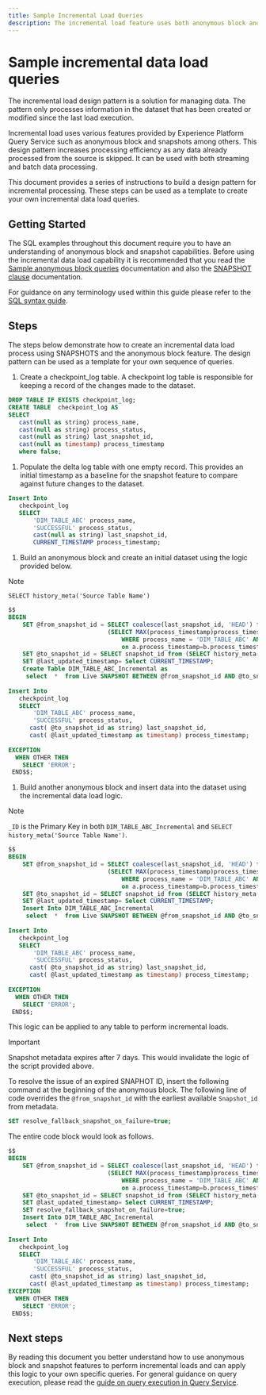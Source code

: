 ```yaml
---
title: Sample Incremental Load Queries
description: The incremental load feature uses both anonymous block and snapshot features to provide a near real-time solution for moving data from the data lake to your data warehouse whilst ignoring matching .
---
```

# Sample incremental data load queries

The incremental load design pattern is a solution for managing data. The pattern only processes information in the dataset that has been created or modified since the last load execution. 

Incremental load uses various features provided by Experience Platform Query Service such as anonymous block and snapshots among others. This design pattern increases processing efficiency as any data already processed from the source is skipped. It can be used with both streaming and batch data processing.

This document provides a series of instructions to build a design pattern for incremental processing. These steps can be used as a template to create your own incremental data load queries.

## Getting Started

The SQL examples throughout this document require you to have an understanding of anonymous block and snapshot capabilities. Before using the incremental data load capability it is recommended that you read the [Sample anonymous block queries](./anonymous-block.md) documentation and also the [SNAPSHOT clause](https://experienceleague.adobe.com/docs/experience-platform/query/sql/syntax.html?lang=en#snapshot-clause) documentation.

For guidance on any terminology used within this guide please refer to the [SQL syntax guide](../sql/syntax.md).

## Steps

The steps below demonstrate how to create an incremental data load process using SNAPSHOTS and the anonymous block feature. The design pattern can be used as a template for your own sequence of queries.

1. Create a checkpoint_log table. A checkpoint log table is responsible for keeping a record of the changes made to the dataset.

```SQL
DROP TABLE IF EXISTS checkpoint_log;
CREATE TABLE  checkpoint_log AS
SELECT
   cast(null as string) process_name,
   cast(null as string) process_status,
   cast(null as string) last_snapshot_id,
   cast(null as timestamp) process_timestamp
   where false;
```

1. Populate the delta log table with one empty record. This provides an initial timestamp as a baseline for the snapshot feature to compare against future changes to the dataset.

```SQL
Insert Into
   checkpoint_log
   SELECT
       'DIM_TABLE_ABC' process_name,
       'SUCCESSFUL' process_status,
       cast(null as string) last_snapshot_id,
       CURRENT_TIMESTAMP process_timestamp;
```

1. Build an anonymous block and create an initial dataset using the logic provided below.

>[!NOTE]
>
>`SELECT history_meta('Source Table Name')`

```SQL
$$
BEGIN
    SET @from_snapshot_id = SELECT coalesce(last_snapshot_id, 'HEAD') from checkpoint_log a join
                            (SELECT MAX(process_timestamp)process_timestamp FROM checkpoint_log
                                WHERE process_name = 'DIM_TABLE_ABC' AND process_status = 'SUCCESSFUL' )b
                                on a.process_timestamp=b.process_timestamp;
    SET @to_snapshot_id = SELECT snapshot_id from (SELECT history_meta('Source Table Name')) WHERE  is_current = true;
    SET @last_updated_timestamp= Select CURRENT_TIMESTAMP;
    Create Table DIM_TABLE_ABC_Incremental as
     select  *  from Live SNAPSHOT BETWEEN @from_snapshot_id AND @to_snapshot_id ;
 
Insert Into
   checkpoint_log
   SELECT
       'DIM_TABLE_ABC' process_name,
       'SUCCESSFUL' process_status,
      cast( @to_snapshot_id as string) last_snapshot_id,
      cast( @last_updated_timestamp as timestamp) process_timestamp;
 
EXCEPTION
  WHEN OTHER THEN
    SELECT 'ERROR';
 END$$;
```

1. Build another anonymous block and insert data into the dataset using the incremental data load logic.

>[!NOTE]
>
> `_ID` is the Primary Key in both `DIM_TABLE_ABC_Incremental` and `SELECT history_meta('Source Table Name')`.

```SQL
$$
BEGIN
    SET @from_snapshot_id = SELECT coalesce(last_snapshot_id, 'HEAD') from checkpoint_log a join
                            (SELECT MAX(process_timestamp)process_timestamp FROM checkpoint_log
                                WHERE process_name = 'DIM_TABLE_ABC' AND process_status = 'SUCCESSFUL' )b
                                on a.process_timestamp=b.process_timestamp;
    SET @to_snapshot_id = SELECT snapshot_id from (SELECT history_meta('Source Table Name')) WHERE  is_current = true;
    SET @last_updated_timestamp= Select CURRENT_TIMESTAMP;
    Insert Into DIM_TABLE_ABC_Incremental
     select  *  from Live SNAPSHOT BETWEEN @from_snapshot_id AND @to_snapshot_id WHERE NOT EXISTS (SELECT _id FROM DIM_TABLE_ABC_Incremental a where _id=a._id);
 
Insert Into
   checkpoint_log
   SELECT
       'DIM_TABLE_ABC' process_name,
       'SUCCESSFUL' process_status,
      cast( @to_snapshot_id as string) last_snapshot_id,
      cast( @last_updated_timestamp as timestamp) process_timestamp;
 
EXCEPTION
  WHEN OTHER THEN
    SELECT 'ERROR';
 END$$;
```

This logic can be applied to any table to perform incremental loads.

>[!IMPORTANT]
>
>Snapshot metadata expires after 7 days. This would invalidate the logic of the script provided above. 

To resolve the issue of an expired SNAPHOT ID, insert the following command at the beginning of the anonymous block. The following line of code overrides the `@from_snapshot_id` with the earliest available `Snapshot_id` from metadata.

```SQL
SET resolve_fallback_snapshot_on_failure=true;
```

The entire code block would look as follows.

```SQL
$$
BEGIN
    SET @from_snapshot_id = SELECT coalesce(last_snapshot_id, 'HEAD') from checkpoint_log a join
                            (SELECT MAX(process_timestamp)process_timestamp FROM checkpoint_log
                                WHERE process_name = 'DIM_TABLE_ABC' AND process_status = 'SUCCESSFUL' )b
                                on a.process_timestamp=b.process_timestamp;
    SET @to_snapshot_id = SELECT snapshot_id from (SELECT history_meta('Source Table Name')) WHERE  is_current = true;
    SET @last_updated_timestamp= Select CURRENT_TIMESTAMP;
    SET resolve_fallback_snapshot_on_failure=true;
    Insert Into DIM_TABLE_ABC_Incremental
     select  *  from Live SNAPSHOT BETWEEN @from_snapshot_id AND @to_snapshot_id WHERE NOT EXISTS (SELECT _id FROM DIM_TABLE_ABC_Incremental a where _id=a._id);
 
Insert Into
   checkpoint_log
   SELECT
       'DIM_TABLE_ABC' process_name,
       'SUCCESSFUL' process_status,
      cast( @to_snapshot_id as string) last_snapshot_id,
      cast( @last_updated_timestamp as timestamp) process_timestamp;
EXCEPTION
  WHEN OTHER THEN
    SELECT 'ERROR';
 END$$;
```

## Next steps

By reading this document you better understand how to use anonymous block and snapshot features to perform incremental loads and can apply this logic to your own specific queries. For general guidance on query execution, please read the [guide on query execution in Query Service](./writing-queries.md).
